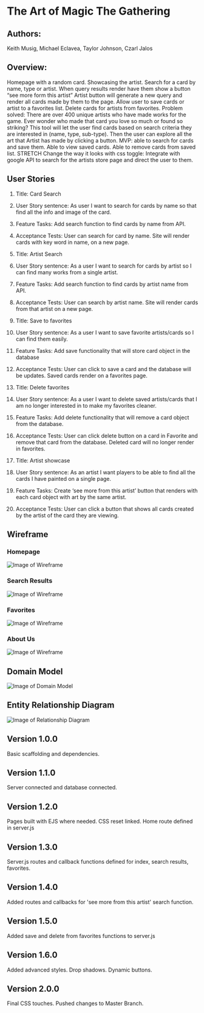 # The Art of Magic The Gathering

## Authors:

Keith Musig, Michael Eclavea, Taylor Johnson, Czarl Jalos

## Overview:

Homepage with a random card. Showcasing the artist.
Search for a card by name, type or artist.
When query results render have them show a button “see more form this artist”
Artist button will generate a new query and render all cards made by them to the page.
Allow user to save cards or artist to a favorites list.
Delete cards for artists from favorites.
Problem solved:
There are over 400 unique artists who have made works for the game.
Ever wonder who made that card you love so much or found so striking? This tool will let the user find cards based on search criteria they are interested in (name, type, sub-type). Then the user can explore all the art that Artist has made by clicking a button.
MVP: able to search for cards and save them. Able to view saved cards. Able to remove cards from saved list.
STRETCH
Change the way it looks with css toggle:
Integrate with google API to search for the artists store page and direct the user to them.

## User Stories

1. Title: Card Search
2. User Story sentence: As user I want to search for cards by name so that find all the info and image of the card.
3. Feature Tasks: Add search function to find cards by name from API.
4. Acceptance Tests: User can search for card by name. Site will render cards with key word in name, on a new page.

5. Title: Artist Search
6. User Story sentence: As a user I want to search for cards by artist so I can find many works from a single artist.
7. Feature Tasks: Add search function to find cards by artist name from API.
8. Acceptance Tests: User can search by artist name. Site will render cards from that artist on a new page.

9. Title: Save to favorites
10. User Story sentence: As a user I want to save favorite artists/cards so I can find them easily.
11. Feature Tasks: Add save functionality that will store card object in the database
12. Acceptance Tests: User can click to save a card and the database will be updates. Saved cards render on a favorites page.

13. Title: Delete favorites
14. User Story sentence: As a user I want to delete saved artists/cards that I am no longer interested in to make my favorites cleaner.
15. Feature Tasks: Add delete functionality that will remove a card object from the database.
16. Acceptance Tests: User can click delete button on a card in Favorite and remove that card from the database. Deleted card will no longer render in favorites.

17. Title: Artist showcase
18. User Story sentence: As an artist I want players to be able to find all the cards I have painted on a single page.
19. Feature Tasks: Create ‘see more from this artist’ button that renders with each card object with art by the same artist.
20. Acceptance Tests: User can click a button that shows all cards created by the artist of the card they are viewing.

## Wireframe

### Homepage

![Image of Wireframe](https://lh3.googleusercontent.com/4hiVgBWLSxeZS6lffQwY3rkg_NryTU-QHyuGd6x1F7JGE4G0Qm6Pyees-9AO4NW3XhnFBVpAiCkO1Pw1ANocz-TWUkVCrTbM9Cglq9S0ON9zZ_-fTo8grwnPfRGok54_Sa32mJJ-Tg=w2400)

### Search Results

![Image of Wireframe](https://lh3.googleusercontent.com/BTNyHgR3vmRQG3B1krrcd09Epp1KIB75AxduKFauvr-Eu-aeWzcnzbcBVx4fD8Nutb_xzAa6GaUJ-q0Dm5-aZUTIAN4kFgJuV8r2h4SYXD-xUgWXZRVH6iV3VYUF45I38Fnv8yi-sw=w2400)

### Favorites

![Image of Wireframe](https://lh3.googleusercontent.com/HJyEVHQxuIJL23zyWKo6sDGBJhOU5h5uHeLNVaTtyovB4NnVpbi_S2PeCrcp6xQgEnvSFbxsm7hOp_aph2_r2LCiPrjW3m5Bi7qPvjIA574qap3EisFMhCSrbZvdNQpv2Y_4qcJWGQ=w2400)

### About Us

![Image of Wireframe](https://lh3.googleusercontent.com/51eqXyfIg8eKj17SbuqMYuzTqEEdv9SoIcKyEkhuHkTmj8Tsfy2l9u_Mvlu5dygzCbdmkWAhMRrLjSAnNk422o2NmnT-LHEkUApalgej8EgfSxdBmqKWwto-NVBtdrdudZ49YibYSQ=w2400)

## Domain Model

![Image of Domain Model](https://lh3.googleusercontent.com/7ZE7Alv4WdCJqauVl9kzncwgj7odon8ePGR6-LOmz5Y_bWUL337ymeHz7wvQn99VFt3UIqLqJyyE4wlGD66d40av42qFAgIKEjDDMrIhAgogqzBn3efUV2yxxX9cOBKwY9XRqKU-yw=w2400)

## Entity Relationship Diagram

![Image of Relationship Diagram](https://lh3.googleusercontent.com/UlISeeG6KPP9XHt1uOWLV2lBUiPa1xKXpLOrirjikjLaBuLtFhe8RDvrCjK7BA0QG_JAI29qSFUI10lEYTD1PqhJ-gOFgYtYwFv_0qPwOVXIf_aGE6KqVBWoBA4S_xA3ZCyNuGj4Mg=w2400)

## Version 1.0.0

Basic scaffolding and dependencies.

## Version 1.1.0

Server connected and database connected.

## Version 1.2.0

Pages built with EJS where needed. CSS reset linked. Home route defined in server.js

## Version 1.3.0

Server.js routes and callback functions defined for index, search results, favorites.

## Version 1.4.0

Added routes and callbacks for 'see more from this artist' search function.

## Version 1.5.0

Added save and delete from favorites functions to server.js

## Version 1.6.0

Added advanced styles. Drop shadows. Dynamic buttons.

## Version 2.0.0

Final CSS touches. Pushed changes to Master Branch.

